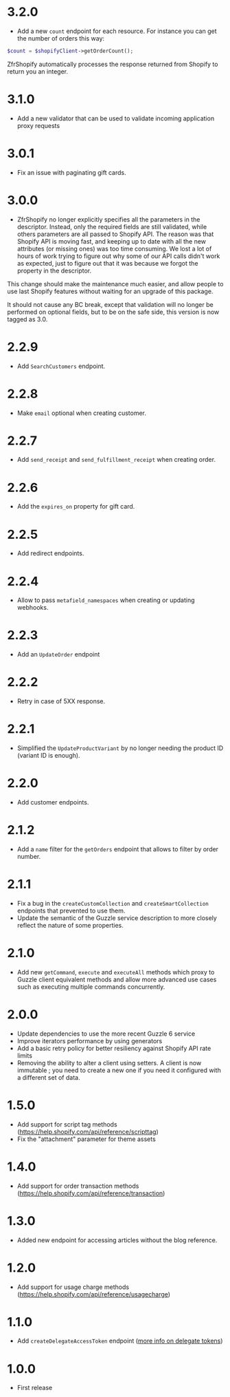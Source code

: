 # 3.2.0

* Add a new `count` endpoint for each resource. For instance you can get the number of orders this way:

```php
$count = $shopifyClient->getOrderCount();
```

ZfrShopify automatically processes the response returned from Shopify to return you an integer.

# 3.1.0

* Add a new validator that can be used to validate incoming application proxy requests

# 3.0.1

* Fix an issue with paginating gift cards.

# 3.0.0

* ZfrShopify no longer explicitly specifies all the parameters in the descriptor. Instead, only the required fields are still validated, while others
parameters are all passed to Shopify API. The reason was that Shopify API is moving fast, and keeping up to date with all the new attributes (or missing ones)
was too time consuming. We lost a lot of hours of work trying to figure out why some of our API calls didn't work as expected, just to figure out that it was
because we forgot the property in the descriptor.

This change should make the maintenance much easier, and allow people to use last Shopify features without waiting for an upgrade of this package.

It should not cause any BC break, except that validation will no longer be performed on optional fields, but to be on the safe side, this version is now
tagged as 3.0.

# 2.2.9

* Add `SearchCustomers` endpoint.

# 2.2.8

* Make `email` optional when creating customer.

# 2.2.7

* Add `send_receipt` and `send_fulfillment_receipt` when creating order.

# 2.2.6

* Add the `expires_on` property for gift card.

# 2.2.5

* Add redirect endpoints.

# 2.2.4

* Allow to pass `metafield_namespaces` when creating or updating webhooks.

# 2.2.3

* Add an `UpdateOrder` endpoint

# 2.2.2

* Retry in case of 5XX response.

# 2.2.1

* Simplified the `UpdateProductVariant` by no longer needing the product ID (variant ID is enough).

# 2.2.0

* Add customer endpoints.

# 2.1.2

* Add a `name` filter for the `getOrders` endpoint that allows to filter by order number.

# 2.1.1

* Fix a bug in the `createCustomCollection` and `createSmartCollection` endpoints that prevented to use them.
* Update the semantic of the Guzzle service description to more closely reflect the nature of some properties.

# 2.1.0

* Add new `getCommand`, `execute` and `executeAll` methods which proxy to Guzzle client equivalent methods and allow more advanced use cases
such as executing multiple commands concurrently.

# 2.0.0

* Update dependencies to use the more recent Guzzle 6 service
* Improve iterators performance by using generators
* Add a basic retry policy for better resiliency against Shopify API rate limits
* Removing the ability to alter a client using setters. A client is now immutable ; you need to create a new one if you need it configured with
a different set of data.

# 1.5.0

* Add support for script tag methods (https://help.shopify.com/api/reference/scripttag)
* Fix the "attachment" parameter for theme assets

# 1.4.0

* Add support for order transaction methods (https://help.shopify.com/api/reference/transaction)

# 1.3.0

* Added new endpoint for accessing articles without the blog reference.

# 1.2.0

* Add support for usage charge methods (https://help.shopify.com/api/reference/usagecharge)

# 1.1.0

* Add `createDelegateAccessToken` endpoint ([more info on delegate tokens](https://help.shopify.com/api/guides/authentication/oauth#delegating-access-to-subsystems))

# 1.0.0

* First release
